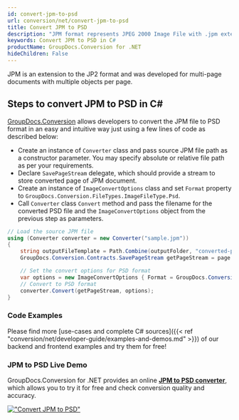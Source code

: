 ```yaml
---
id: convert-jpm-to-psd
url: conversion/net/convert-jpm-to-psd
title: Convert JPM to PSD
description: "JPM format represents JPEG 2000 Image File with .jpm extension. Learn how to convert JPM to PSD file programmatically in C# language using GroupDocs.Conversion for .NET library."
keywords: Convert JPM to PSD in C#
productName: GroupDocs.Conversion for .NET
hideChildren: False
---
```


JPM is an extension to the JP2 format and was developed for multi-page documents with multiple objects per page.

## Steps to convert JPM to PSD in C#

[GroupDocs.Conversion](https://products.groupdocs.com/conversion/net) allows developers to convert the JPM file to PSD format in an easy and intuitive way just using a few lines of code as described below:

* Create an instance of `Converter` class and pass source JPM file path as a constructor parameter. You may specify absolute or relative file path as per your requirements. 
* Declare `SavePageStream` delegate, which should provide a stream to store converted page of JPM document.
* Create an instance of `ImageConvertOptions` class and set `Format` property to `GroupDocs.Conversion.FileTypes.ImageFileType.Psd`.
* Call `Converter` class `Convert` method and pass the filename for the converted PSD file and the `ImageConvertOptions` object from the previous step as parameters.

```csharp
// Load the source JPM file
using (Converter converter = new Converter("sample.jpm"))
{
    string outputFileTemplate = Path.Combine(outputFolder, "converted-page-{0}.psd");
    GroupDocs.Conversion.Contracts.SavePageStream getPageStream = page => new FileStream(string.Format(outputFileTemplate, page), FileMode.Create);

    // Set the convert options for PSD format
    var options = new ImageConvertOptions { Format = GroupDocs.Conversion.FileTypes.ImageFileType.Psd };   
    // Convert to PSD format
    converter.Convert(getPageStream, options);
}
```

### Code Examples

Please find more [use-cases and complete C# sources]({{< ref "conversion/net/developer-guide/examples-and-demos.md" >}}) of our backend and frontend examples and try them for free!

### JPM to PSD Live Demo

GroupDocs.Conversion for .NET provides an online [**JPM to PSD converter**](https://products.groupdocs.app/conversion/jpm-to-psd), which allows you to try it for free and check conversion quality and accuracy.

[!["Convert JPM to PSD"](conversion/net/images/convert-to-psd/convert-jpm-to-psd.png)](https://products.groupdocs.app/conversion/jpm-to-psd)